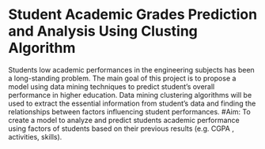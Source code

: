 # Student Academic Grades Prediction and Analysis Using Clusting Algorithm
Students low academic performances in the engineering subjects has been a long-standing problem. The main goal of this project is to propose a model using data mining techniques to predict student’s overall performance in higher education. Data mining clustering algorithms will be used to extract the essential information from student’s data and finding the relationships between factors influencing student performances.
#Aim:
To create a model to analyze and predict students academic performance using factors of students based on their previous results (e.g. CGPA , activities, skills).
